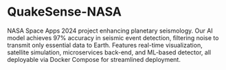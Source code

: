 # QuakeSense-NASA
NASA Space Apps 2024 project enhancing planetary seismology. Our AI model achieves 97% accuracy in seismic event detection, filtering noise to transmit only essential data to Earth. Features real-time visualization, satellite simulation, microservices back-end, and ML-based detector, all deployable via Docker Compose for streamlined deployment.
